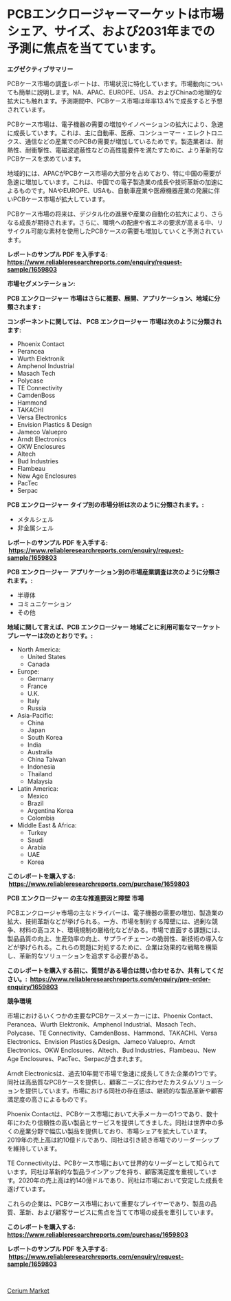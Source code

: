 <p><h1>PCBエンクロージャーマーケットは市場シェア、サイズ、および2031年までの予測に焦点を当てています。</h1></p><p><strong>エグゼクティブサマリー</strong></p>
<p><p>PCBケース市場の調査レポートは、市場状況に特化しています。市場動向についても簡単に説明します。NA、APAC、EUROPE、USA、およびChinaの地理的な拡大にも触れます。予測期間中、PCBケース市場は年率13.4%で成長すると予想されています。 </p><p>PCBケース市場は、電子機器の需要の増加やイノベーションの拡大により、急速に成長しています。これは、主に自動車、医療、コンシューマー・エレクトロニクス、通信などの産業でのPCBの需要が増加しているためです。製造業者は、耐熱性、耐衝撃性、電磁波遮蔽性などの高性能要件を満たすために、より革新的なPCBケースを求めています。</p><p>地域的には、APACがPCBケース市場の大部分を占めており、特に中国の需要が急速に増加しています。これは、中国での電子製造業の成長や技術革新の加速によるものです。NAやEUROPE、USAも、自動車産業や医療機器産業の発展に伴いPCBケース市場が拡大しています。</p><p>PCBケース市場の将来は、デジタル化の進展や産業の自動化の拡大により、さらなる成長が期待されます。さらに、環境への配慮や省エネの要求が高まる中、リサイクル可能な素材を使用したPCBケースの需要も増加していくと予測されています。</p></p>
<p><strong>レポートのサンプル PDF を入手する: <a href="https://www.reliableresearchreports.com/enquiry/request-sample/1659803">https://www.reliableresearchreports.com/enquiry/request-sample/1659803</a></strong></p>
<p><strong>市場セグメンテーション:</strong></p>
<p><strong> PCB エンクロージャー 市場はさらに概要、展開、アプリケーション、地域に分類されます :</strong></p>
<p><strong>コンポーネントに関しては、 PCB エンクロージャー 市場は次のように分類されます: &nbsp;</strong></p>
<p><ul><li>Phoenix Contact</li><li>Perancea</li><li>Wurth Elektronik</li><li>Amphenol Industrial</li><li>Masach Tech</li><li>Polycase</li><li>TE Connectivity</li><li>CamdenBoss</li><li>Hammond</li><li>TAKACHI</li><li>Versa Electronics</li><li>Envision Plastics & Design</li><li>Jameco Valuepro</li><li>Arndt Electronics</li><li>OKW Enclosures</li><li>Altech</li><li>Bud Industries</li><li>Flambeau</li><li>New Age Enclosures</li><li>PacTec</li><li>Serpac</li></ul></p>
<p><strong> PCB エンクロージャー タイプ別の市場分析は次のように分類されます。:</strong></p>
<p><ul><li>メタルシェル</li><li>非金属シェル</li></ul></p>
<p><strong>レポートのサンプル PDF を入手する: &nbsp;<a href="https://www.reliableresearchreports.com/enquiry/request-sample/1659803">https://www.reliableresearchreports.com/enquiry/request-sample/1659803</a></strong></p>
<p><strong> PCB エンクロージャー アプリケーション別の市場産業調査は次のように分類されます。:</strong></p>
<p><ul><li>半導体</li><li>コミュニケーション</li><li>その他</li></ul></p>
<p><strong>地域に関して言えば、PCB エンクロージャー 地域ごとに利用可能なマーケットプレーヤーは次のとおりです。:</strong></p>
<p><ul>
    <li>
        North America:
        <ul>
            <li>United States</li>
            <li>Canada</li>
        </ul>
    </li>
    <li>
        Europe:
        <ul>
            <li>Germany</li>
            <li>France</li>
            <li>U.K.</li>
            <li>Italy</li>
            <li>Russia</li>
        </ul>
    </li>
    <li>
        Asia-Pacific:
        <ul>
            <li>China</li>
            <li>Japan</li>
            <li>South Korea</li>
            <li>India</li>
            <li>Australia</li>
            <li>China Taiwan</li>
            <li>Indonesia</li>
            <li>Thailand</li>
            <li>Malaysia</li>
        </ul>
    </li>
    <li>
        Latin America:
        <ul>
            <li>Mexico</li>
            <li>Brazil</li>
            <li>Argentina Korea</li>
            <li>Colombia</li>
        </ul>
    </li>
    <li>
        Middle East & Africa:
        <ul>
            <li>Turkey</li>
            <li>Saudi</li>
            <li>Arabia</li>
            <li>UAE</li>
            <li>Korea</li>
        </ul>
    </li>
    </ul></p>
<p><strong>このレポートを購入する: &nbsp;<a href="https://www.reliableresearchreports.com/purchase/1659803">https://www.reliableresearchreports.com/purchase/1659803</a></strong></p>
<p><strong>PCB エンクロージャー の主な推進要因と障壁 市場</strong></p>
<p><p>PCBエンクロージャ市場の主なドライバーは、電子機器の需要の増加、製造業の拡大、技術革新などが挙げられる。一方、市場を制約する障壁には、過剰な競争、材料の高コスト、環境規制の厳格化などがある。市場で直面する課題には、製品品質の向上、生産効率の向上、サプライチェーンの脆弱性、新技術の導入などが挙げられる。これらの問題に対処するために、企業は効果的な戦略を構築し、革新的なソリューションを追求する必要がある。</p></p>
<p><strong>このレポートを購入する前に、質問がある場合は問い合わせるか、共有してください。:&nbsp; <a href="https://www.reliableresearchreports.com/enquiry/pre-order-enquiry/1659803">https://www.reliableresearchreports.com/enquiry/pre-order-enquiry/1659803</a></strong></p>
<p><strong>競争環境</strong></p>
<p><p>市場におけるいくつかの主要なPCBケースメーカーには、Phoenix Contact、Perancea、Wurth Elektronik、Amphenol Industrial、Masach Tech、Polycase、TE Connectivity、CamdenBoss、Hammond、TAKACHI、Versa Electronics、Envision Plastics＆Design、Jameco Valuepro、Arndt Electronics、OKW Enclosures、Altech、Bud Industries、Flambeau、New Age Enclosures、PacTec、Serpacが含まれます。</p><p>Arndt Electronicsは、過去10年間で市場で急速に成長してきた企業の1つです。同社は高品質なPCBケースを提供し、顧客ニーズに合わせたカスタムソリューションを提供しています。市場における同社の存在感は、継続的な製品革新や顧客満足度の高さによるものです。</p><p>Phoenix Contactは、PCBケース市場において大手メーカーの1つであり、数十年にわたり信頼性の高い製品とサービスを提供してきました。同社は世界中の多くの産業分野で幅広い製品を提供しており、市場シェアを拡大しています。2019年の売上高は約10億ドルであり、同社は引き続き市場でのリーダーシップを維持しています。</p><p>TE Connectivityは、PCBケース市場において世界的なリーダーとして知られています。同社は革新的な製品ラインアップを持ち、顧客満足度を重視しています。2020年の売上高は約140億ドルであり、同社は市場において安定した成長を遂げています。</p><p>これらの企業は、PCBケース市場において重要なプレイヤーであり、製品の品質、革新、および顧客サービスに焦点を当てて市場の成長を牽引しています。</p></p>
<p><strong>このレポートを購入する: &nbsp; <a href="https://www.reliableresearchreports.com/purchase/1659803">https://www.reliableresearchreports.com/purchase/1659803</a></strong></p>
<p><strong>レポートのサンプル PDF を入手する: &nbsp;<a href="https://www.reliableresearchreports.com/enquiry/request-sample/1659803">https://www.reliableresearchreports.com/enquiry/request-sample/1659803</a></strong><strong></strong></p>
<p>&nbsp;</p>
<p><p><a href="https://full-wildebeest-80b.notion.site/Cerium-Market-Offers-Provide-Insightful-Data-for-the-Time-Period-from-2024-to-2031-and-also-Provide--f089d12fe7ce4d5f91ee6d0cd961349b">Cerium Market</a></p></p>